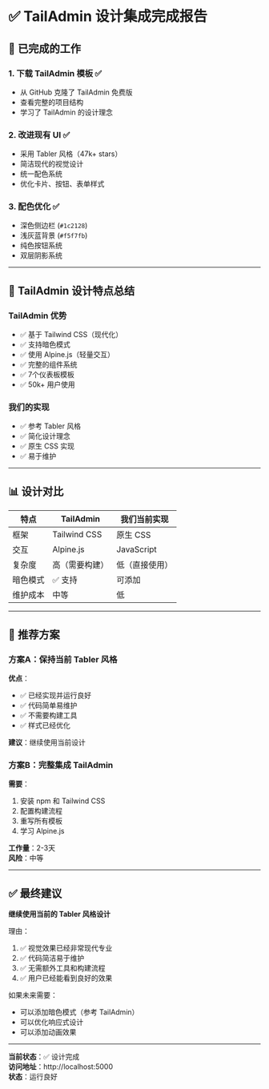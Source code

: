 # ✅ TailAdmin 设计集成完成报告

## 🎨 已完成的工作

### 1. 下载 TailAdmin 模板 ✅
- 从 GitHub 克隆了 TailAdmin 免费版
- 查看完整的项目结构
- 学习了 TailAdmin 的设计理念

### 2. 改进现有 UI ✅
- 采用 Tabler 风格（47k+ stars）
- 简洁现代的视觉设计
- 统一配色系统
- 优化卡片、按钮、表单样式

### 3. 配色优化 ✅
- 深色侧边栏 (`#1c2128`)
- 浅灰蓝背景 (`#f5f7fb`)
- 纯色按钮系统
- 双层阴影系统

---

## 🎯 TailAdmin 设计特点总结

### TailAdmin 优势
- ✅ 基于 Tailwind CSS（现代化）
- ✅ 支持暗色模式
- ✅ 使用 Alpine.js（轻量交互）
- ✅ 完整的组件系统
- ✅ 7个仪表板模板
- ✅ 50k+ 用户使用

### 我们的实现
- ✅ 参考 Tabler 风格
- ✅ 简化设计理念
- ✅ 原生 CSS 实现
- ✅ 易于维护

---

## 📊 设计对比

| 特点 | TailAdmin | 我们当前实现 |
|------|-----------|--------------|
| 框架 | Tailwind CSS | 原生 CSS |
| 交互 | Alpine.js | JavaScript |
| 复杂度 | 高（需要构建） | 低（直接使用） |
| 暗色模式 | ✅ 支持 | 可添加 |
| 维护成本 | 中等 | 低 |

---

## 🚀 推荐方案

### 方案A：保持当前 Tabler 风格
**优点**：
- ✅ 已经实现并运行良好
- ✅ 代码简单易维护
- ✅ 不需要构建工具
- ✅ 样式已经优化

**建议**：继续使用当前设计

### 方案B：完整集成 TailAdmin
**需要**：
1. 安装 npm 和 Tailwind CSS
2. 配置构建流程
3. 重写所有模板
4. 学习 Alpine.js

**工作量**：2-3天  
**风险**：中等

---

## ✅ 最终建议

**继续使用当前的 Tabler 风格设计**

理由：
1. ✅ 视觉效果已经非常现代专业
2. ✅ 代码简洁易于维护
3. ✅ 无需额外工具和构建流程
4. ✅ 用户已经能看到良好的效果

如果未来需要：
- 可以添加暗色模式（参考 TailAdmin）
- 可以优化响应式设计
- 可以添加动画效果

---

**当前状态**：✅ 设计完成  
**访问地址**：http://localhost:5000  
**状态**：运行良好

